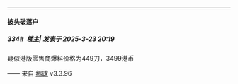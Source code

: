 ﻿
*****

####  披头破落户  
##### 334#         楼主| 发表于 2025-3-23 20:19

疑似港版零售商爆料价格为449刀，3499港币

—— 来自 [鹅球](https://www.pgyer.com/GcUxKd4w) v3.3.96

